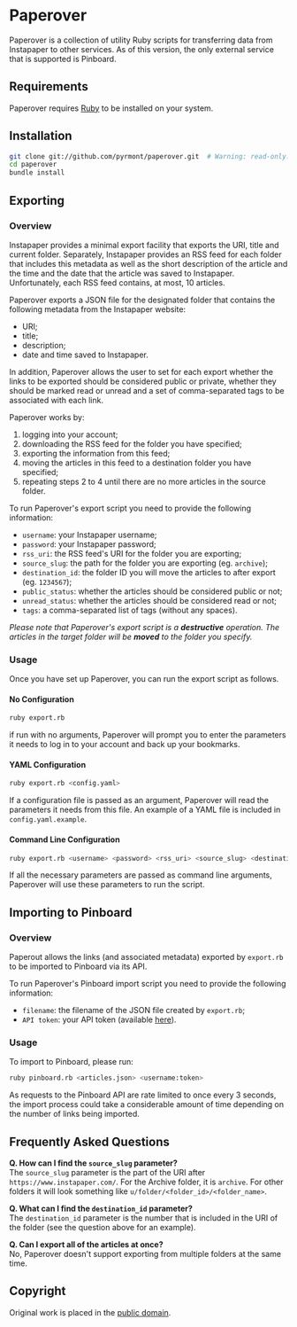 # Paperover

Paperover is a collection of utility Ruby scripts for transferring data from Instapaper to other services. As of this version, the only external service that is supported is Pinboard.

## Requirements

Paperover requires [Ruby](http://ruby-lang.org) to be installed on your system.

## Installation

```bash
git clone git://github.com/pyrmont/paperover.git  # Warning: read-only.
cd paperover
bundle install
```

## Exporting

### Overview

Instapaper provides a minimal export facility that exports the URI, title and current folder. Separately, Instapaper provides an RSS feed for each folder that includes this metadata as well as the short description of the article and the time and the date that the article was saved to Instapaper. Unfortunately, each RSS feed contains, at most, 10 articles.

Paperover exports a JSON file for the designated folder that contains the following metadata from the Instapaper website:

* URI;
* title;
* description;
* date and time saved to Instapaper. 

In addition, Paperover allows the user to set for each export whether the links to be exported should be considered public or private, whether they should be marked read or unread and a set of comma-separated tags to be associated with each link.

Paperover works by:

1. logging into your account;
2. downloading the RSS feed for the folder you have specified;
3. exporting the information from this feed;
4. moving the articles in this feed to a destination folder you have specified;
5. repeating steps 2 to 4 until there are no more articles in the source folder.

To run Paperover's export script you need to provide the following information:

* `username`: your Instapaper username;
* `password`: your Instapaper password;
* `rss_uri`: the RSS feed's URI for the folder you are exporting;
* `source_slug`: the path for the folder you are exporting (eg. `archive`);
* `destination_id`: the folder ID you will move the articles to after export (eg. `1234567`);
* `public_status`: whether the articles should be considered public or not;
* `unread_status`: whether the articles should be considered read or not;
* `tags`: a comma-separated list of tags (without any spaces).

*Please note that Paperover's export script is a __destructive__ operation. The articles in the target folder will be __moved__ to the folder you specify.*

### Usage

Once you have set up Paperover, you can run the export script as follows.

#### No Configuration

```bash
ruby export.rb
```

if run with no arguments, Paperover will prompt you to enter the parameters it needs to log in to your account and back up your bookmarks.

#### YAML Configuration

```bash
ruby export.rb <config.yaml>
```

If a configuration file is passed as an argument, Paperover will read the parameters it needs from this file. An example of a YAML file is included in `config.yaml.example`.

#### Command Line Configuration

```bash
ruby export.rb <username> <password> <rss_uri> <source_slug> <destination_id> <public_status> <unread_status> <tags>
```

If all the necessary parameters are passed as command line arguments, Paperover will use these parameters to run the script.

## Importing to Pinboard

### Overview

Paperout allows the links (and associated metadata) exported by `export.rb` to be imported to Pinboard via its API.

To run Paperover's Pinboard import script you need to provide the following information:

* `filename`: the filename of the JSON file created by `export.rb`;
* `API token`: your API token (available [here](https://pinboard.in/settings/password)).

### Usage

To import to Pinboard, please run:

```bash
ruby pinboard.rb <articles.json> <username:token>
```

As requests to the Pinboard API are rate limited to once every 3 seconds, the import process could take a considerable amount of time depending on the number of links being imported.

## Frequently Asked Questions

**Q. How can I find the `source_slug` parameter?**  
The `source_slug` parameter is the part of the URI after `https://www.instapaper.com/`. For the Archive folder, it is `archive`. For other folders it will look something like `u/folder/<folder_id>/<folder_name>`.

**Q. What can I find the `destination_id` parameter?**  
The `destination_id` parameter is the number that is included in the URI of the folder (see the question above for an example).

**Q. Can I export all of the articles at once?**  
No, Paperover doesn't support exporting from multiple folders at the same time.

## Copyright

Original work is placed in the [public domain](http://creativecommons.org/publicdomain/zero/1.0/).
